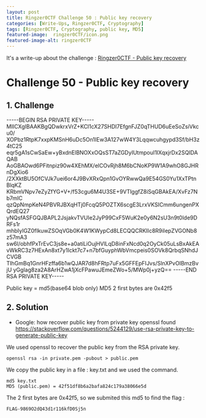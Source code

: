 ```yaml
---
layout: post
title: Ringzer0CTF Challenge 50 : Public key recovery
categories: [Write-Ups, Ringzer0CTF, Cryptography]
tags: [Ringzer0CTF, Cryptography, public key, MD5]
featured-image:  ringzer0CTF/icon.png
featured-image-alt: ringzer0CTF
---
```


It's a write-up about the challenge : [Ringzer0CTF - Public key recovery](https://ringzer0ctf.com/challenges/49)

# Challenge 50 - Public key recovery

## 1. Challenge 

 -----BEGIN RSA PRIVATE KEY-----
MIICXgIBAAKBgQDwkrxVrZ+KCl1cX27SHDI7EfgnFJZ0qTHUD6uEeSoZsiVkcu0/
XOPbz1RtpK7xxpKMSnH6uDc5On1IEw3A127wW4Y3Lqqwcuhgypd3Sf/bH3z4tC25
eqr5gA1sCwSaEw+yBxdnElBNOXxOQsST7aZGDyIUtmpouI1IXqxjrDx2SQIDAQAB
AoGBAOwd6PFitnpiz90w4XEhMX/elCOvRjh8M6bCNoKP9W1A9whO8GJHRnDgXio6
/2XXktBU5OfCVJk7uei6or4J9BvXRxQpn1GvOYRwwQa9E54GS0Yu1XxTPtnBlqKZ
KRbmVNpv7eZyZfYG+V+/f53cgu6M4U3SE+9VTlggfZ8iSqGBAkEA/XvFz7Nb7mIC
qzQpNmpKeN4PBVRJBXqHTj0FcqQ5POZTX6scgE3LrxVKSICmm6ungenPXQrdEQ27
yNQsfASFGQJBAPL2JsjakvTVUIe2JyP99CxF5WuK2e0y6N2sU3n9t0lde9DRFs1r
mhbIyIGZ0fIkuwZSOqVGb0K4W1KWypCd8LECQQCRKIIc8R9iIepZVGONb8z57mA3
sw6l/obhfPxTrEvC3js8e+a0atiLiOujHVlLqD8inFxNcd0q2OyCk05uLsBxAkEA
vWkRC3z7HExAn8xt7y1Ickt7c7+n7bfGuyphWbVmcpeis0SOVk8QrbqSNhdJCVGB
TIhGmBq1GnrHFzffa6b1wQJAR7d8hFRtp7uFx5GFFEpFIJvs/SlnXPvOIBmzBvjU
yGglag8za2A8ArHZwA1jXcFPawuJEmeZWo+5/MWp0j+yzQ==
-----END RSA PRIVATE KEY-----


Public key = md5(base64 blob only) MD5 2 first bytes are 0x42f5 


## 2. Solution

 - Google: how recover public key from private key openssl
	found https://stackoverflow.com/questions/5244129/use-rsa-private-key-to-generate-public-key

We used openssl to recover the public key from the RSA private key.

```openssl rsa -in private.pem -pubout > public.pem```


We copy the public key in a file : key.txt and we used the command.

```
md5 key.txt
MD5 (public.pem) = 42f51df8b6a2bafa824c179a38066e5d
```

The 2 first bytes are 0x42f5, so we submited this md5 to find the flag :

```FLAG-9869O2dQ43d1r116kfD0Sj5n```